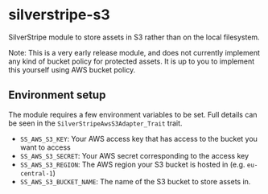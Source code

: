 # silverstripe-s3

SilverStripe module to store assets in S3 rather than on the local filesystem.

Note: This is a very early release module, and does not currently implement any kind of bucket policy for protected assets. It is up to you to implement this yourself using AWS bucket policy.

## Environment setup

The module requires a few environment variables to be set. Full details can be seen in the `SilverStripeAwsS3Adapter_Trait` trait.

* `SS_AWS_S3_KEY`: Your AWS access key that has access to the bucket you want to access
* `SS_AWS_S3_SECRET`: Your AWS secret corresponding to the access key
* `SS_AWS_S3_REGION`: The AWS region your S3 bucket is hosted in (e.g. `eu-central-1`)
* `SS_AWS_S3_BUCKET_NAME`: The name of the S3 bucket to store assets in.